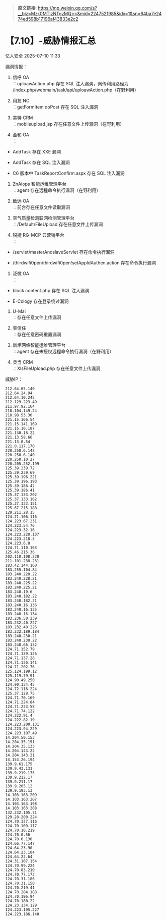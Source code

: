 > **原文链接**: https://mp.weixin.qq.com/s?__biz=Mzk0MTIzNTgzMQ==&mid=2247521985&idx=1&sn=64ba7e2474ed598b17196af43833e2c2

#  【7.10】-威胁情报汇总  
 亿人安全   2025-07-10 11:33  
  
漏洞情报：  
1. 信呼 OA  
：uploawAction.php 存在 SQL 注入漏洞，网传利用路径为 /index.php/webmain/task/api/uploawAction.php（在野利用）  
  
1. 用友 NC  
：getFormItem doPost 存在 SQL 注入漏洞  
  
1. 美特 CRM  
：mobileupload.jsp 存在任意文件上传漏洞（在野利用）  
  
1. 金和 OA  
：  
  
- AddTask 存在 XXE 漏洞  
  
- AddTask 存在 SQL 注入漏洞  
  
- C6 版本中 TaskReportConfirm.aspx 存在 SQL 注入漏洞  
  
1. ZnAiops 智能运维管理平台  
：agent 存在远程命令执行漏洞（在野利用）  
  
1. 致远 OA  
：前台存在任意文件读取漏洞  
  
1. 空气质量检测联网检测管理平台  
：/Default/FileUpload 存在任意文件上传漏洞  
  
1. 锐捷 RG-MCP 云营销平台  
：  
  
- /servlet/masterAndslaveServlet 存在命令执行漏洞  
  
- /thirdwifi0pen/thirdwifi0pen!setAppIdAuthen.action 存在命令执行漏洞  
  
1. 泛微 OA  
：  
  
- block content.php 存在 SQL 注入漏洞  
  
- E-Cology 存在登录绕过漏洞  
  
1. U-Mai  
：存在任意文件上传漏洞  
  
1. 零信任  
：存在任意密码重置漏洞  
  
1. 新炬网络智能运维管理平台  
：agent 存在未授权远程命令执行漏洞（在野利用）  
  
1. 灵当 CRM  
：XlsFileUpload.php 存在任意文件上传漏洞  
  
威胁IP：  
  

```
212.64.65.140
212.64.24.94
212.64.10.245
212.129.223.49
211.97.92.164
218.104.149.24
218.98.53.30
221.15.166.54
221.15.141.169
221.15.10.187
221.130.18.22
221.13.58.66
221.13.0.54
221.0.117.170
220.250.6.142
220.250.6.140
220.250.10.27
220.205.252.199
125.39.239.72
125.39.239.69
125.39.196.221
125.39.196.193
125.39.186.42
125.39.186.41
125.37.133.202
125.37.133.162
125.37.133.151
125.67.215.188
129.211.28.15
124.71.106.116
124.223.67.231
124.223.54.76
124.223.32.16
124.223.220.137
124.223.218.3
124.223.6.8
124.71.110.163
125.46.215.36
202.110.108.230
211.101.238.231
183.42.144.160
183.255.104.84
183.240.228.22
183.240.228.21
183.240.225.22
183.240.225.21
183.240.19.6
183.240.182.22
183.240.182.21
183.240.16.136
183.240.16.135
183.240.16.134
183.236.50.239
183.232.40.227
183.232.40.226
183.232.189.184
183.240.230.21
183.240.230.22
183.240.66.132
124.71.152.79
124.71.139.126
124.71.137.28
124.71.136.141
124.71.202.76
125.124.199.12
125.119.79.91
124.90.49.250
124.90.134.45
124.72.116.224
125.37.128.75
124.71.70.169
124.71.224.84
124.71.223.58
124.71.74.122
124.222.91.4
124.222.82.19
124.223.200.131
124.223.94.229
124.223.107.49
14.204.50.153
14.204.35.151
14.204.35.133
14.204.143.22
14.204.143.21
14.153.26.194
139.9.61.175
139.9.43.131
139.9.219.175
139.9.212.17
139.9.211.17
139.9.205.12
139.9.193.13
14.103.163.209
14.103.163.207
14.103.163.198
14.103.163.208
132.232.105.71
129.28.200.224
124.70.137.116
124.70.109.117
124.70.10.219
124.70.0.56
124.70.0.130
124.66.77.147
124.64.23.90
124.64.23.104
124.64.22.64
124.31.107.154
124.70.99.224
124.70.83.210
124.70.77.173
124.70.31.186
124.70.31.150
124.70.219.41
124.70.204.188
124.70.196.94
124.70.180.22
124.23.134.129
124.223.195.227
124.223.186.148
```

  
  
  
  
